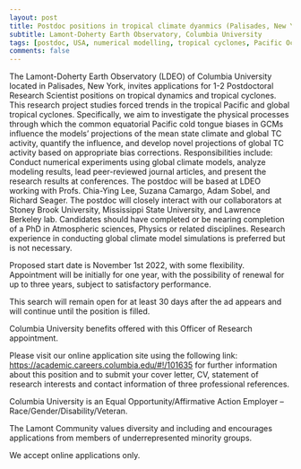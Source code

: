 ```yaml
---
layout: post
title: Postdoc positions in tropical climate dyanmics (Palisades, New York)
subtitle: Lamont-Doherty Earth Observatory, Columbia University
tags: [postdoc, USA, numerical modelling, tropical cyclones, Pacific Ocean]
comments: false
---
```

The Lamont-Doherty Earth Observatory (LDEO) of Columbia University located in Palisades, New York, invites applications for 1-2 Postdoctoral Research Scientist positions on tropical dynamics and tropical cyclones. This research project studies forced trends in the tropical Pacific and global tropical cyclones. Specifically, we aim to investigate the physical processes through which the common equatorial Pacific cold tongue biases in GCMs influence the models’ projections of the mean state climate and global TC activity, quantify the influence, and develop novel projections of global TC activity based on appropriate bias corrections. Responsibilities include: Conduct numerical experiments using global climate models, analyze modeling results, lead peer-reviewed journal articles, and present the research results at conferences. The postdoc will be based at LDEO working with Profs. Chia-Ying Lee, Suzana Camargo, Adam Sobel, and Richard Seager. The postdoc will closely interact with our collaborators at Stoney Brook University, Mississippi State University, and Lawrence Berkeley lab. Candidates should have completed or be nearing completion of a PhD in Atmospheric sciences, Physics or related disciplines. Research experience in conducting global climate model simulations is preferred but is not necessary. 

Proposed start date is November 1st 2022, with some flexibility. Appointment will be initially for one year, with the possibility of renewal for up to three years, subject to satisfactory performance. 

This search will remain open for at least 30 days after the ad appears and will continue until the position is filled.

Columbia University benefits offered with this Officer of Research appointment.

Please visit our online application site using the following link: https://academic.careers.columbia.edu/#!/101635 for further information about this position and to submit your cover letter, CV, statement of research interests and contact information of three professional references.  

Columbia University is an Equal Opportunity/Affirmative Action Employer – Race/Gender/Disability/Veteran.

The Lamont Community values diversity and including and encourages applications from members of underrepresented minority groups.

We accept online applications only. 
